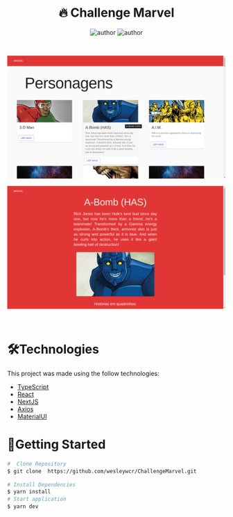 <h1 align="center"> <strong>🔥 Challenge Marvel</strong></h1>

<p align="center">
<img alt="author" src="https://img.shields.io/static/v1?label=WesleyRodrigues&message=Author&color=d61415&labelColor=000000">

<img alt="author" src="https://img.shields.io/static/v1?label=license&message=MIT&color=d61415&labelColor=000000">
</p>

<br />
<p align="center"><img src=".github/home.png"/></p>
<p align="center"><img src=".github/tela.png"/></p>

<br />

# 🛠️Technologies

This project was made using the follow technologies:

- [TypeScript](https://www.typescriptlang.org/)
- [React](https://reactjs.org)
- [NextJS](https://nextjs.org/)
- [Axios](https://github.com/axios/axios)
- [MaterialUI](https://material-ui.com/)

# 🏃Getting Started

```sh
#  Clone Repository
$ git clone  https://github.com/wesleywcr/ChallengeMarvel.git
```

```sh
# Install Dependencies
$ yarn install
# Start application
$ yarn dev
```
